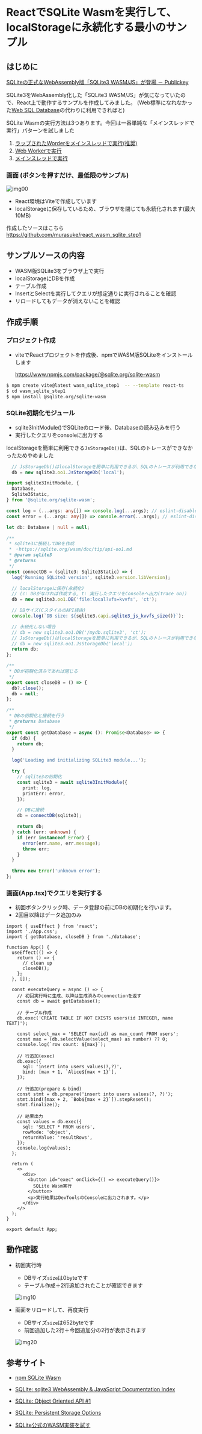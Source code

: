 # ReactでSQLite Wasmを実行して、localStorageに永続化する最小のサンプル

## はじめに

[SQLiteの正式なWebAssembly版「SQLite3 WASM/JS」が登場 － Publickey](https://www.publickey1.jp/blog/22/sqlitewebassemblysqlite3_wasmjs.html)

SQLite3をWebAssembly化した「SQLite3 WASM/JS」が気になっていたので、React上で動作するサンプルを作成してみました。
(Web標準になれなかった[Web SQL Database](https://www.w3.org/TR/webdatabase/)の代わりに利用できればと)

SQLite Wasmの実行方法は3つあります。今回は一番単純な「メインスレッドで実行」パターンを試しました

1. [ラップされたWorderをメインスレッドで実行(推奨)](https://www.npmjs.com/package/@sqlite.org/sqlite-wasm#in-a-wrapped-worker-with-opfs-if-available)
1. [Web Workerで実行](https://www.npmjs.com/package/@sqlite.org/sqlite-wasm#in-a-worker-with-opfs-if-available)
1. [メインスレッドで実行](https://www.npmjs.com/package/@sqlite.org/sqlite-wasm#in-the-main-thread-without-opfs)



### 画面 (ボタンを押すだけ、最低限のサンプル)

  ![img00](./img/img00.png)


* React環境はViteで作成しています
* localStorageに保存しているため、ブラウザを閉じても永続化されます(最大10MB)

作成したソースはこちら
https://github.com/murasuke/react_wasm_sqlite_step1

## サンプルソースの内容
* WASM版SQLite3をブラウザ上で実行
* localStorageにDBを作成
* テーブル作成
* InsertとSelectを実行してクエリが想定通りに実行されることを確認
* リロードしてもデータが消えないことを確認


## 作成手順

### プロジェクト作成
* viteでReactプロジェクトを作成後、npmでWASM版SQLiteをインストールします

  https://www.npmjs.com/package/@sqlite.org/sqlite-wasm

```bash
$ npm create vite@latest wasm_sqlite_step1  -- --template react-ts
$ cd wasm_sqlite_step1
$ npm install @sqlite.org/sqlite-wasm
```

### SQLite初期化モジュール

* sqlite3InitModule()でSQLiteのロード後、Databaseの読み込みを行う
* 実行したクエリをconsoleに出力する


localStorageを簡単に利用できる`JsStorageDb()`は、SQLのトレースができなかったためやめました

```typescript
  // JsStorageDb()はlocalStorageを簡単に利用できるが、SQLのトレースが利用できない
  db = new sqlite3.oo1.JsStorageDb('local');
```

```typescript:./src/database.ts
import sqlite3InitModule, {
  Database,
  Sqlite3Static,
} from '@sqlite.org/sqlite-wasm';

const log = (...args: any[]) => console.log(...args); // eslint-disable-line
const error = (...args: any[]) => console.error(...args); // eslint-disable-line

let db: Database | null = null;

/**
 * sqlite3に接続してDBを作成
 * ・https://sqlite.org/wasm/doc/tip/api-oo1.md
 * @param sqlite3
 * @returns
 */
const connectDB = (sqlite3: Sqlite3Static) => {
  log('Running SQLite3 version', sqlite3.version.libVersion);

  // localStorageに保存(永続化)
  // (c: DBがなければ作成する, t: 実行したクエリをConsoleへ出力(trace on))
  db = new sqlite3.oo1.DB('file:local?vfs=kvvfs', 'ct');

  // DBサイズ(CスタイルのAPI経由)
  console.log(`DB size: ${sqlite3.capi.sqlite3_js_kvvfs_size()}`);

  // 永続化しない場合
  // db = new sqlite3.oo1.DB('/mydb.sqlite3', 'ct');
  // JsStorageDb()はlocalStorageを簡単に利用できるが、SQLのトレースが利用できない
  // db = new sqlite3.oo1.JsStorageDb('local');
  return db;
};

/**
 * DBが初期化済みであれば閉じる
 */
export const closeDB = () => {
  db?.close();
  db = null;
};

/**
 * DBの初期化と接続を行う
 * @returns Database
 */
export const getDatabase = async (): Promise<Database> => {
  if (db) {
    return db;
  }

  log('Loading and initializing SQLite3 module...');

  try {
    // sqlite3の初期化
    const sqlite3 = await sqlite3InitModule({
      print: log,
      printErr: error,
    });

    // DBに接続
    db = connectDB(sqlite3);

    return db;
  } catch (err: unknown) {
    if (err instanceof Error) {
      error(err.name, err.message);
      throw err;
    }
  }

  throw new Error('unknown error');
};
```

### 画面(App.tsx)でクエリを実行する

* 初回ボタンクリック時、データ登録の前にDBの初期化を行います。
* 2回目以降はデータ追加のみ

```typescript:./src/App.tsx
import { useEffect } from 'react';
import './App.css';
import { getDatabase, closeDB } from './database';

function App() {
  useEffect(() => {
    return () => {
      // clean up
      closeDB();
    };
  }, []);

  const executeQuery = async () => {
    // 初回実行時に生成、以降は生成済みのconnectionを返す
    const db = await getDatabase();

    // テーブル作成
    db.exec('CREATE TABLE IF NOT EXISTS users(id INTEGER, name TEXT)');

    const select_max = 'SELECT max(id) as max_count FROM users';
    const max = (db.selectValue(select_max) as number) ?? 0;
    console.log(`row count: ${max}`);

    // 行追加(exec)
    db.exec({
      sql: 'insert into users values(?,?)',
      bind: [max + 1, `Alice${max + 1}`],
    });

    // 行追加(prepare & bind)
    const stmt = db.prepare('insert into users values(?, ?)');
    stmt.bind([max + 2, `Bob${max + 2}`]).stepReset();
    stmt.finalize();

    // 結果出力
    const values = db.exec({
      sql: 'SELECT * FROM users',
      rowMode: 'object',
      returnValue: 'resultRows',
    });
    console.log(values);
  };

  return (
    <>
      <div>
        <button id="exec" onClick={() => executeQuery()}>
          SQLite Wasm実行
        </button>
        <p>実行結果はDevToolsのConsoleに出力されます。</p>
      </div>
    </>
  );
}

export default App;
```


## 動作確認

* 初回実行時
  * DBサイズ`size`は0byteです
  * テーブル作成＋2行追加されたことが確認できます

  ![img10](./img/img10.png)

* 画面をリロードして、再度実行
  * DBサイズ`size`は652byteです
  * 前回追加した2行＋今回追加分の2行が表示されます

  ![img20](./img/img20.png)


## 参考サイト

* [npm SQLite Wasm](https://www.npmjs.com/package/@sqlite.org/sqlite-wasm)

* [SQLite: sqlite3 WebAssembly & JavaScript Documentation Index](https://sqlite.org/wasm/doc/trunk/index.md)

* [SQLite: Object Oriented API #1](https://sqlite.org/wasm/doc/tip/api-oo1.md)

* [SQLite: Persistent Storage Options](https://sqlite.org/wasm/doc/trunk/persistence.md)

* [SQLite公式のWASM実装を試す](https://leaysgur.github.io/posts/2022/12/02/134526/)
